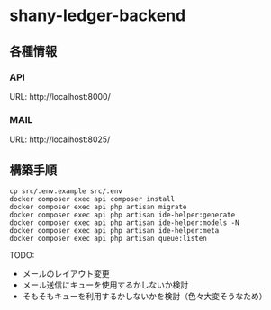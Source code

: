 # shany-ledger-backend

## 各種情報
### API
URL: http://localhost:8000/

### MAIL
URL: http://localhost:8025/

## 構築手順
```shell
cp src/.env.example src/.env
docker composer exec api composer install
docker composer exec api php artisan migrate
docker composer exec api php artisan ide-helper:generate
docker composer exec api php artisan ide-helper:models -N
docker composer exec api php artisan ide-helper:meta
docker composer exec api php artisan queue:listen
```

TODO:
- メールのレイアウト変更
- メール送信にキューを使用するかしないか検討
- そもそもキューを利用するかしないかを検討（色々大変そうなため）
